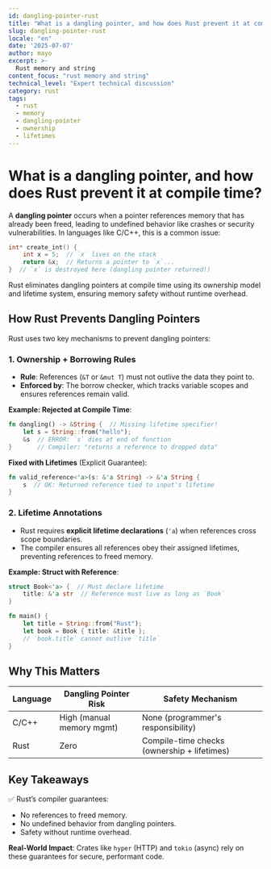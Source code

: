 ```yaml
---
id: dangling-pointer-rust
title: "What is a dangling pointer, and how does Rust prevent it at compile time?"
slug: dangling-pointer-rust
locale: "en"
date: '2025-07-07'
author: mayo
excerpt: >-
  Rust memory and string
content_focus: "rust memory and string"
technical_level: "Expert technical discussion"
category: rust
tags:
  - rust
  - memory
  - dangling-pointer
  - ownership
  - lifetimes
---
```


# What is a dangling pointer, and how does Rust prevent it at compile time?

A **dangling pointer** occurs when a pointer references memory that has already been freed, leading to undefined behavior like crashes or security vulnerabilities. In languages like C/C++, this is a common issue:

```c
int* create_int() {
    int x = 5;  // `x` lives on the stack
    return &x;  // Returns a pointer to `x`...
}  // `x` is destroyed here (dangling pointer returned!)
```

Rust eliminates dangling pointers at compile time using its ownership model and lifetime system, ensuring memory safety without runtime overhead.

## How Rust Prevents Dangling Pointers

Rust uses two key mechanisms to prevent dangling pointers:

### 1. Ownership + Borrowing Rules

- **Rule**: References (`&T` or `&mut T`) must not outlive the data they point to.
- **Enforced by**: The borrow checker, which tracks variable scopes and ensures references remain valid.

**Example: Rejected at Compile Time**:
```rust
fn dangling() -> &String {  // Missing lifetime specifier!
    let s = String::from("hello");
    &s  // ERROR: `s` dies at end of function
}       // Compiler: "returns a reference to dropped data"
```

**Fixed with Lifetimes** (Explicit Guarantee):
```rust
fn valid_reference<'a>(s: &'a String) -> &'a String {
    s  // OK: Returned reference tied to input's lifetime
}
```

### 2. Lifetime Annotations

- Rust requires **explicit lifetime declarations** (`'a`) when references cross scope boundaries.
- The compiler ensures all references obey their assigned lifetimes, preventing references to freed memory.

**Example: Struct with Reference**:
```rust
struct Book<'a> {  // Must declare lifetime
    title: &'a str  // Reference must live as long as `Book`
}

fn main() {
    let title = String::from("Rust");
    let book = Book { title: &title };
    // `book.title` cannot outlive `title`
}
```

## Why This Matters

| **Language** | **Dangling Pointer Risk** | **Safety Mechanism** |
|--------------|---------------------------|----------------------|
| C/C++        | High (manual memory mgmt) | None (programmer's responsibility) |
| Rust         | Zero                      | Compile-time checks (ownership + lifetimes) |

## Key Takeaways

✅ Rust’s compiler guarantees:
- No references to freed memory.
- No undefined behavior from dangling pointers.
- Safety without runtime overhead.

**Real-World Impact**: Crates like `hyper` (HTTP) and `tokio` (async) rely on these guarantees for secure, performant code.
